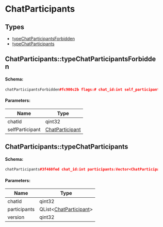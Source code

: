 # ChatParticipants

## Types

* [typeChatParticipantsForbidden](#chatparticipantstypechatparticipantsforbidden)
* [typeChatParticipants](#chatparticipantstypechatparticipants)

## ChatParticipants::typeChatParticipantsForbidden

#### Schema:

```c++
chatParticipantsForbidden#fc900c2b flags:# chat_id:int self_participant:flags.0?ChatParticipant = ChatParticipants;
```

#### Parameters:

|Name|Type|
|----|----|
|chatId|qint32|
|selfParticipant|[ChatParticipant](chatparticipant.md)|

## ChatParticipants::typeChatParticipants

#### Schema:

```c++
chatParticipants#3f460fed chat_id:int participants:Vector<ChatParticipant> version:int = ChatParticipants;
```

#### Parameters:

|Name|Type|
|----|----|
|chatId|qint32|
|participants|QList&lt;[ChatParticipant](chatparticipant.md)&gt;|
|version|qint32|

